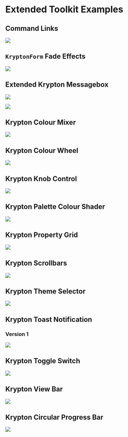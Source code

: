# Extended Toolkit Examples

## Command Links

![](https://github.com/Krypton-Suite/Extended-Toolkit/blob/master/Assets/Examples/CommandLinks.png)

## `KryptonForm` Fade Effects

![](https://github.com/Krypton-Suite/Extended-Toolkit/blob/version-next-effects/Assets/Examples/KryptonFade.gif)

## Extended Krypton Messagebox

![](https://github.com/Krypton-Suite/Extended-Toolkit/blob/master/Assets/Examples/ExtendedKryptonMessageBox1.png)

![](https://github.com/Krypton-Suite/Extended-Toolkit/blob/master/Assets/Examples/ExtendedKryptonMessageBox2.png)

## Krypton Colour Mixer

![](https://github.com/Krypton-Suite/Extended-Toolkit/blob/master/Assets/Examples/KryptonColourMixer.png)

## Krypton Colour Wheel

![](https://github.com/Krypton-Suite/Extended-Toolkit/blob/master/Assets/Examples/KryptonColourWheel.png)

## Krypton Knob Control

![](https://github.com/Krypton-Suite/Extended-Toolkit/blob/master/Assets/Examples/KryptonKnobControl.png)

## Krypton Palette Colour Shader

![](https://github.com/Krypton-Suite/Extended-Toolkit/blob/master/Assets/Examples/KryptonPaletteColourShader.png)

## Krypton Property Grid

![](https://github.com/Krypton-Suite/Extended-Toolkit/blob/master/Assets/Examples/KryptonPropertyGrid.png)

## Krypton Scrollbars

![](https://github.com/Krypton-Suite/Extended-Toolkit/blob/master/Assets/Examples/KryptonScrollBars.png)

## Krypton Theme Selector

![](https://github.com/Krypton-Suite/Extended-Toolkit/blob/master/Assets/Examples/KryptonThemeSelector.png)

## Krypton Toast Notification

### Version 1

![](https://github.com/Krypton-Suite/Extended-Toolkit/blob/master/Assets/Examples/KryptonToastNotificationV1.png)

## Krypton Toggle Switch

![](https://github.com/Krypton-Suite/Extended-Toolkit/blob/master/Assets/Examples/KryptonToggleSwitch.png)

## Krypton View Bar

![](https://github.com/Krypton-Suite/Extended-Toolkit/blob/master/Assets/Examples/KryptonViewBar.png)

## Krypton Circular Progress Bar

![](https://github.com/Krypton-Suite/Extended-Toolkit/blob/master/Assets/Examples/CircularProgressBar.png)